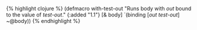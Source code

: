 {% highlight clojure %}
(defmacro with-test-out
  "Runs body with *out* bound to the value of *test-out*."
  {:added "1.1"}
  [& body]
  `(binding [*out* *test-out*]
     ~@body))
{% endhighlight %}
